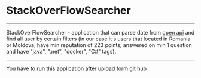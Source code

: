 # StackOverFlowSearcher
___
StackOverFlowSearcher - application that can parse date from [open api](https://api.stackexchange.com/docs)
and find all user by certain filters (in our case it s users that located in Romania or Moldova, have min reputation
of 223 points, answered on min 1 question and have "java", ".net", "docker", "C#" tags).
___
You have to run this application after upload form git hub
